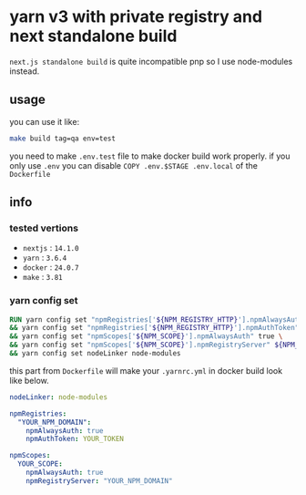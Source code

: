 # yarn v3 with private registry and next standalone build

`next.js standalone build` is quite incompatible pnp so I use node-modules instead.

## usage

you can use it like:

```bash
make build tag=qa env=test
```

you need to make `.env.test` file to make docker build work properly.
if you only use `.env` you can disable `COPY .env.$STAGE .env.local` of the `Dockerfile`

## info

### tested vertions

- `nextjs` : `14.1.0`
- `yarn` : `3.6.4`
- `docker` : `24.0.7`
- `make` : `3.81`

### yarn config set

```dockerfile
RUN yarn config set "npmRegistries['${NPM_REGISTRY_HTTP}'].npmAlwaysAuth" true \
&& yarn config set "npmRegistries['${NPM_REGISTRY_HTTP}'].npmAuthToken" ${NPM_TOKEN} \
&& yarn config set "npmScopes['${NPM_SCOPE}'].npmAlwaysAuth" true \
&& yarn config set "npmScopes['${NPM_SCOPE}'].npmRegistryServer" ${NPM_REGISTRY_HTTP} \
&& yarn config set nodeLinker node-modules
```

this part from `Dockerfile` will make your `.yarnrc.yml` in docker build look like below.

```yaml
nodeLinker: node-modules

npmRegistries:
  "YOUR_NPM_DOMAIN":
    npmAlwaysAuth: true
    npmAuthToken: YOUR_TOKEN

npmScopes:
  YOUR_SCOPE:
    npmAlwaysAuth: true
    npmRegistryServer: "YOUR_NPM_DOMAIN"
```
